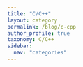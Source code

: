 ```yaml
---
title: "C/C++"
layout: category
permalink: /blog/c-cpp
author_profile: true
taxonomy: C/C++
sidebar:
  nav: "categories"
---
```

